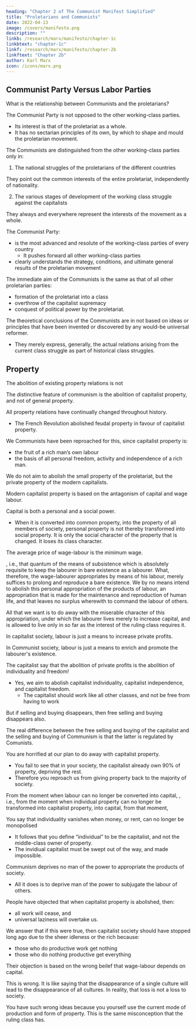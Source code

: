 ```yaml
---
heading: "Chapter 2 of The Communist Manifest Simplified"
title: "Proletarians and Communists"
date: 2022-04-13
image: /covers/manifesto.png
description: ""
linkb: /research/marx/manifesto/chapter-1c
linkbtext: "chapter-1c"
linkf: /research/marx/manifesto/chapter-2b
linkftext: "Chapter 2b"
author: Karl Marx
icon: /icons/marx.png
---
```



## Communist Party Versus Labor Parties

What is the relationship between Communists and the proletarians?

The Communist Party is not opposed to the other working-class parties.
- Its interest is that of the proletariat as a whole.
- It has no sectarian principles of its own, by which to shape and mould the proletarian movement.

The Communists are distinguished from the other working-class parties only in: 

1. The national struggles of the proletarians of the different countries

They point out the common interests of the entire proletariat, independently of nationality. 

2. The various stages of development of the working class struggle against the capitalists

They always and everywhere represent the interests of the movement as a whole.

The Communist Party:
- is the most advanced and resolute of the working-class parties of every country
  - It pushes forward all other working-class parties 
- clearly understands the strategy, conditions, and ultimate general results of the proletarian movement


The immediate aim of the Communists is the same as that of all other proletarian parties:
- formation of the proletariat into a class
- overthrow of the capitalist supremacy
- conquest of political power by the proletariat.

The theoretical conclusions of the Communists are in not based on ideas or principles that have been invented or discovered by any would-be universal reformer.
- They merely express, generally, the actual relations arising from the current class struggle as part of historical class struggles. 


## Property

The abolition of existing property relations is not 

The distinctive feature of communism is the abolition of capitalist property, and not of general property.

<!-- as private property, -->

All property relations have continually changed throughout history. 
- The French Revolution abolished feudal property in favour of capitalist property.

<!-- The distinguishing feature of Communism is not the abolition of property generally, but the . But modern capitalist private property is the final and most complete expression of the system of producing and appropriating products, that is based on class antagonisms, on the exploitation of the many by the few. -->

<!-- In this sense, the theory of the Communists may be summed up in the single sentence: Abolition of . -->

We Communists have been reproached for this, since capitalist property is:
- the fruit of a rich man’s own labour <!-- with the desire of abolishing the right of personally acquiring property as --> 
- the basis of all personal freedom, activity and independence of a rich man.

We do not aim to abolish the small property of the proletariat, but the private property of the modern capitalists. 

<!-- Hard-won, self-acquired, self-earned property! Do you mean the property of petty artisan and of the small peasant, a form of property that preceded the capitalist form? There is no need to abolish that; the development of industry has to a great extent already destroyed it, and is still destroying it daily. -->

<!-- But does wage-labour create any property for the labourer? Not a bit. It creates capital, i.e., that kind of property which exploits wage-labour, and which cannot increase except upon condition of begetting a new supply of wage-labour for fresh exploitation. Property, in its present form, is based on the . Let us examine both sides of this antagonism. -->

Modern capitalist property is based on the antagonism of capital and wage labour.

<!-- To be a capitalist, is to have not only a purely personal, but a social status in production. Capital is a collective product, and only by the united action of many members, nay, in the last resort, only by the united action of all members of society, can it be set in motion. -->

Capital is both a personal and a social power.
- When it is converted into common property, into the property of all members of society, personal property is not thereby transformed into social property. It is only the social character of the property that is changed. It loses its class character.


The average price of wage-labour is the minimum wage. 

, i.e., that quantum of the means of subsistence which is absolutely requisite to keep the labourer in bare existence as a labourer. What, therefore, the wage-labourer appropriates by means of his labour, merely suffices to prolong and reproduce a bare existence. We by no means intend to abolish this personal appropriation of the products of labour, an appropriation that is made for the maintenance and reproduction of human life, and that leaves no surplus wherewith to command the labour of others. 

All that we want is to do away with the miserable character of this appropriation, under which the labourer lives merely to increase capital, and is allowed to live only in so far as the interest of the ruling class requires it.

In capitalist society, labour is just a means to increase private profits. <!--  accumulated labour. --> 

In Communist society, <!-- accumulated --> labour is just a means to <!-- widen, to --> enrich and promote the labourer's existence.

<!-- In capitalist society, therefore, the past dominates the present; in Communist society, the present dominates the past.  -->

<!-- In capitalist society capital is independent and has individuality, while the living person is dependent and has no individuality. -->

The capitalist say that the abolition of private profits is the abolition of individuality and freedom!
- Yes, we aim to abolish capitalist individuality, capitalist independence, and capitalist freedom.
  - The capitalist should work like all other classes, and not be free from having to work
<!-- By freedom is meant, under the present capitalist conditions of production, free trade, free selling and buying. -->

But if selling and buying disappears, then free selling and buying disappears also. 

The real difference between the free selling and buying of the capitalist and the selling and buying of Communism is that the latter is regulated by Comunists.  

<!-- This talk about free selling and buying, and all the other “brave words” of our capitalist about freedom in general, have a meaning, if any, only in contrast with restricted selling and buying, with the fettered traders of the Middle Ages, but have no meaning when opposed to the Communistic abolition of buying and selling, of the capitalist conditions of production, and of the capitalists itself. -->

You are horrified at our plan to do away with capitalist property. 
- You fail to see that in your society, the capitalist already own 90% of property, depriving the rest. 
- Therefore you reproach us from giving property back to the majority of society. 

<!-- , therefore, with intending to do away with a form of property, the necessary condition for whose existence is the non-existence of any property for the immense majority of society. -->

<!-- In one word, you reproach us with intending to do away with your property. Precisely so; that is just what we intend. -->

From the moment when labour can no longer be converted into capital, , i.e., from the moment when individual property can no longer be transformed into capitalist property, into capital, from that moment, 

You say that individuality vanishes when money, or rent, can no longer be monopolised
- It follows that you define “individual” to be the capitalist, and not the middle-class owner of property. 
- The invidiual capitalist must be swept out of the way, and made impossible.

Communism deprives no man of the power to appropriate the products of society.
- All it does is to deprive man of the power to subjugate the labour of others. 

People have objected that when capitalist property is abolished, then:
- all work will cease, and
- universal laziness will overtake us.

We answer that if this were true, then capitalist society should have stopped long ago due to the sheer idleness or the rich because:
- those who do productive work get nothing
- those who do nothing productive get everything

Their objection is based on the wrong beilef that wage-labour depends on capital.

This is wrong. It is like saying that the disappearance of a single culture will lead to the disappearance of all cultures. In reality, that loss is not a loss to society. 

<!-- All objections urged against the Communistic mode of producing and appropriating material products, have, in the same way, been urged against the Communistic mode of producing and appropriating intellectual products. Just as, to the capitalist, the disappearance of class property is the disappearance of production itself, so the disappearance of class culture is to him identical with the disappearance of all culture. -->

<!-- That culture, the loss of which he laments, is, for the enormous majority, a mere training to act as a machine. -->

<!-- But don’t wrangle with us so long as you apply, to our intended abolition of capitalist property, the standard of your capitalist notions of freedom, culture, law, &c. Your very ideas are but the outgrowth of the conditions of your capitalist production and capitalist property, just as your jurisprudence is but the will of your class made into a law for all, a will whose essential character and direction are determined by the economical conditions of existence of your class. -->

You have such wrong ideas because you yourself use the current mode of production and form of property. This is the same misconception that the ruling class has. 

<!-- The selfish misconception that induces you to transform into eternal laws of nature and of reason, the social forms springing from your present mode of production and form of property – historical relations that rise and disappear in the progress of production – this misconception you share with every ruling class that has preceded you. What you see clearly in the case of ancient property, what you admit in the case of feudal property, you are of course forbidden to admit in the case of your own capitalist form of property. -->
